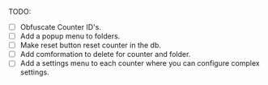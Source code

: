 TODO:
- [ ] Obfuscate Counter ID's.
- [ ] Add a popup menu to folders.
- [ ] Make reset button reset counter in the db.
- [ ] Add comformation to delete for counter and folder.
- [ ] Add a settings menu to each counter where you can configure complex settings.
